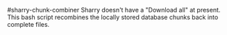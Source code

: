 #sharry-chunk-combiner
Sharry doesn't have a "Download all" at present.
This bash script recombines the locally stored database chunks back into complete files.
